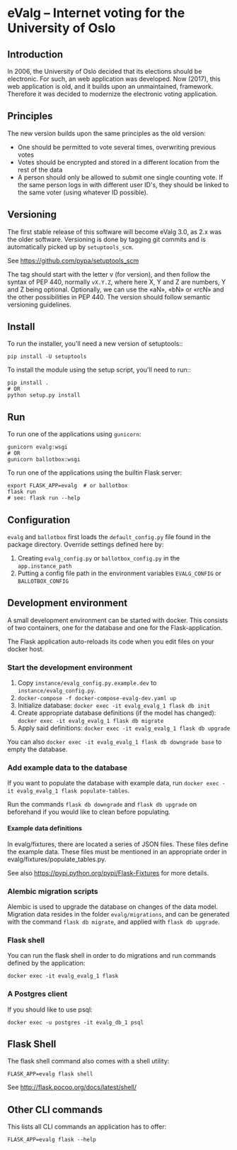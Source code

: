 # eValg – Internet voting for the University of Oslo

## Introduction

In 2006, the University of Oslo decided that its elections should be
electronic. For such, an web application was developed. Now (2017),
this web application is old, and it builds upon an unmaintained,
framework. Therefore it was decided to modernize the electronic voting
application.

## Principles

The new version builds upon the same principles as the old version:

* One should be permitted to vote several times, overwriting previous
  votes
* Votes should be encrypted and stored in a different location from
  the rest of the data
* A person should only be allowed to submit one single counting vote.
  If the same person logs in with different user ID's, they should
  be linked to the same voter (using whatever ID possible).

## Versioning

The first stable release of this software will become eValg 3.0, as 2.x
was the older software. Versioning is done by tagging git commits and is
automatically picked up by `setuptools_scm`.

See https://github.com/pypa/setuptools_scm

The tag should start with the letter v (for version), and then follow the
syntax of PEP 440, normally `vX.Y.Z`, where here X, Y and Z are numbers,
Y and Z being optional. Optionally, we can use the «aN», «bN» or «rcN» and the
other possibilities in PEP 440. The version should follow semantic versioning
guidelines.

## Install
To run the installer, you'll need a new version of setuptools::

```
pip install -U setuptools
```

To install the module using the setup script, you'll need to run::

```
pip install .
# OR
python setup.py install
```

## Run

To run one of the applications using `gunicorn`:

```
gunicorn evalg:wsgi
# OR
gunicorn ballotbox:wsgi
```

To run one of the applications using the builtin Flask server:

```
export FLASK_APP=evalg  # or ballotbox
flask run
# see: flask run --help
```

## Configuration

`evalg` and `ballotbox` first loads the `default_config.py` file found in the
package directory. Override settings defined here by:

1. Creating `evalg_config.py` or `ballotbox_config.py` in the
   `app.instance_path`
2. Putting a config file path in the environment variables `EVALG_CONFIG` or
   `BALLOTBOX_CONFIG`

## Development environment
A small development environment can be started with docker. This consists of
two containers, one for the database and one for the Flask-application.

The Flask application auto-reloads its code when you edit files on your docker host.

### Start the development environment
1. Copy `instance/evalg_config.py.example.dev` to `instance/evalg_config.py`.
2. `docker-compose -f docker-compose-evalg-dev.yaml up`
3. Initialize database: `docker exec -it evalg_evalg_1 flask db init`
3. Create appropriate database definitions (if the model has changed): `docker exec -it evalg_evalg_1 flask db migrate`
4. Apply said definitions: `docker exec -it evalg_evalg_1 flask db upgrade`

You can also `docker exec -it evalg_evalg_1 flask db downgrade base` to empty the database.

### Add example data to the database
If you want to populate the database with example data, run `docker exec -it
evalg_evalg_1 flask populate-tables`.

Run the commands `flask db downgrade` and `flask db upgrade` on beforehand if
you would like to clean before populating.

#### Example data definitions
In evalg/fixtures, there are located a series of JSON files. These files define
the example data. These files must be mentioned in an appropriate order in
evalg/fixtures/populate_tables.py.

See also https://pypi.python.org/pypi/Flask-Fixtures for more details.

### Alembic migration scripts
Alembic is used to upgrade the database on changes of the data model. Migration
data resides in the folder `evalg/migrations`, and can be generated with the
command `flask db migrate`, and applied with `flask db upgrade`.

### Flask shell
You can run the flask shell in order to do migrations and run commands defined
by the application:
```
docker exec -it evalg_evalg_1 flask
```

### A Postgres client
If you should like to use psql:
```
docker exec -u postgres -it evalg_db_1 psql
```

## Flask Shell

The flask shell command also comes with a shell utility:

```
FLASK_APP=evalg flask shell
```

See http://flask.pocoo.org/docs/latest/shell/

## Other CLI commands

This lists all CLI commands an application has to offer:

```
FLASK_APP=evalg flask --help
```
